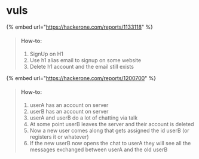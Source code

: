 # vuls

{% embed url="https://hackerone.com/reports/1133118" %}

> #### How-to:
>
> 1. SignUp on H1
> 2. Use h1 alias email to signup on some website
> 3. Delete h1 account and the email still exists



{% embed url="https://hackerone.com/reports/1200700" %}

> #### How-to:
>
> 1. userA has an account on server
> 2. userB has an account on server
> 3. userA and userB do a lot of chatting via talk
> 4. At some point userB leaves the server and their account is deleted
> 5. Now a new user comes along that gets assigned the id userB \(or registers it or whatever\)
> 6. If the new userB now opens the chat to userA they will see all the messages exchanged between userA and the old userB



